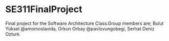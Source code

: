 # SE311FinalProject
  Final project for the Software Architecture Class.Group members are;
  Bulut Yüksel @amomoslavida,
  Orkun Orbay @pavlovungobegi,
  Serhat Deniz Ozturk
